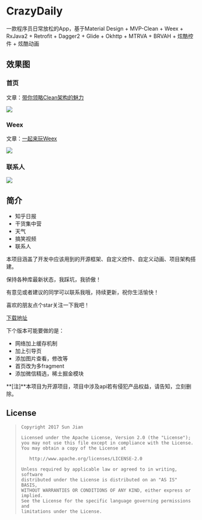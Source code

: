 # CrazyDaily
一款程序员日常放松的App，基于Material Design + MVP-Clean + Weex + RxJava2 + Retrofit + Dagger2 + Glide + Okhttp + MTRVA + BRVAH + 炫酷控件 + 炫酷动画

## 效果图
### 首页
文章：[带你领略Clean架构的魅力](http://crazysunj.com/2017/09/25/%E5%B8%A6%E4%BD%A0%E9%A2%86%E7%95%A5Clean%E6%9E%B6%E6%9E%84%E7%9A%84%E9%AD%85%E5%8A%9B/)

![](https://github.com/crazysunj/crazysunj.github.io/blob/master/img/app_crazydaily.gif)

### Weex
文章：[一起来玩Weex](http://crazysunj.com/2018/03/16/%E4%B8%80%E8%B5%B7%E6%9D%A5%E7%8E%A9Weex/)

![](https://github.com/crazysunj/crazysunj.github.io/blob/master/img/demo_weex.gif)

### 联系人

![](https://github.com/crazysunj/crazysunj.github.io/blob/master/img/crazydaily_anim.gif)

## 简介
* 知乎日报
* 干货集中营
* 天气
* 搞笑视频
* 联系人

本项目涵盖了开发中应该用到的开源框架、自定义控件、自定义动画、项目架构搭建。

保持各种库最新状态，我踩坑，我骄傲！

有意见或者建议的同学可以联系我哦，持续更新，祝你生活愉快！

喜欢的朋友点个star关注一下我吧！

[下载地址](https://www.pgyer.com/EbHS)

下个版本可能要做的是：
* 网络加上缓存机制
* 加上引导页
* 添加图片查看，修改等
* 首页改为多fragment
* 添加微信精选，稀土掘金模块

**[注]**本项目为开源项目，项目中涉及api若有侵犯产品权益，请告知，立刻删除。
## License

> ```
> Copyright 2017 Sun Jian
>
> Licensed under the Apache License, Version 2.0 (the "License");
> you may not use this file except in compliance with the License.
> You may obtain a copy of the License at
>
>    http://www.apache.org/licenses/LICENSE-2.0
>
> Unless required by applicable law or agreed to in writing, software
> distributed under the License is distributed on an "AS IS" BASIS,
> WITHOUT WARRANTIES OR CONDITIONS OF ANY KIND, either express or implied.
> See the License for the specific language governing permissions and
> limitations under the License.
> ```